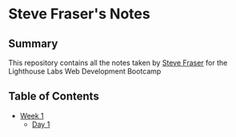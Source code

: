 # Steve Fraser's Notes

## Summary
This repository contains all the notes taken by [Steve Fraser](https://github.com/stephen-fraser) for the Lighthouse Labs Web Development Bootcamp

## Table of Contents
* [Week 1](/Week_1/)
  * [Day 1](/Week_1/Day_1/)

